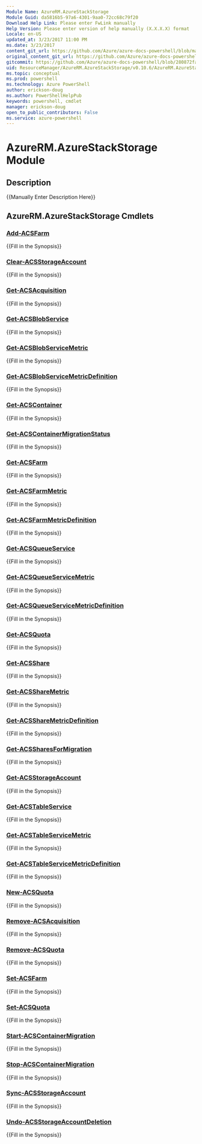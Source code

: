 ```yaml
---
Module Name: AzureRM.AzureStackStorage
Module Guid: da5816b5-97a6-4301-9aa0-72cc68c79f20
Download Help Link: Please enter FwLink manually
Help Version: Please enter version of help manually (X.X.X.X) format
Locale: en-US
updated_at: 3/23/2017 11:00 PM
ms.date: 3/23/2017
content_git_url: https://github.com/Azure/azure-docs-powershell/blob/master/azureps-cmdlets-docs/ResourceManager/AzureRM.AzureStackStorage/v0.10.6/AzureRM.AzureStackStorage.md
original_content_git_url: https://github.com/Azure/azure-docs-powershell/blob/master/azureps-cmdlets-docs/ResourceManager/AzureRM.AzureStackStorage/v0.10.6/AzureRM.AzureStackStorage.md
gitcommit: https://github.com/Azure/azure-docs-powershell/blob/280872fa529e03be2466fa2252957a2060a9dfe4/azureps-cmdlets-docs/ResourceManager/AzureRM.AzureStackStorage/v0.10.6/AzureRM.AzureStackStorage.md
uid: ResourceManager/AzureRM.AzureStackStorage/v0.10.6/AzureRM.AzureStackStorage.md
ms.topic: conceptual
ms.prod: powershell
ms.technology: Azure PowerShell
author: erickson-doug
ms.author: PowerShellHelpPub
keywords: powershell, cmdlet
manager: erickson-doug
open_to_public_contributors: False
ms.service: azure-powershell
---
```


# AzureRM.AzureStackStorage Module
## Description
{{Manually Enter Description Here}}

## AzureRM.AzureStackStorage Cmdlets
### [Add-ACSFarm](Add-ACSFarm.md)
{{Fill in the Synopsis}}

### [Clear-ACSStorageAccount](Clear-ACSStorageAccount.md)
{{Fill in the Synopsis}}

### [Get-ACSAcquisition](Get-ACSAcquisition.md)
{{Fill in the Synopsis}}

### [Get-ACSBlobService](Get-ACSBlobService.md)
{{Fill in the Synopsis}}

### [Get-ACSBlobServiceMetric](Get-ACSBlobServiceMetric.md)
{{Fill in the Synopsis}}

### [Get-ACSBlobServiceMetricDefinition](Get-ACSBlobServiceMetricDefinition.md)
{{Fill in the Synopsis}}

### [Get-ACSContainer](Get-ACSContainer.md)
{{Fill in the Synopsis}}

### [Get-ACSContainerMigrationStatus](Get-ACSContainerMigrationStatus.md)
{{Fill in the Synopsis}}

### [Get-ACSFarm](Get-ACSFarm.md)
{{Fill in the Synopsis}}

### [Get-ACSFarmMetric](Get-ACSFarmMetric.md)
{{Fill in the Synopsis}}

### [Get-ACSFarmMetricDefinition](Get-ACSFarmMetricDefinition.md)
{{Fill in the Synopsis}}

### [Get-ACSQueueService](Get-ACSQueueService.md)
{{Fill in the Synopsis}}

### [Get-ACSQueueServiceMetric](Get-ACSQueueServiceMetric.md)
{{Fill in the Synopsis}}

### [Get-ACSQueueServiceMetricDefinition](Get-ACSQueueServiceMetricDefinition.md)
{{Fill in the Synopsis}}

### [Get-ACSQuota](Get-ACSQuota.md)
{{Fill in the Synopsis}}

### [Get-ACSShare](Get-ACSShare.md)
{{Fill in the Synopsis}}

### [Get-ACSShareMetric](Get-ACSShareMetric.md)
{{Fill in the Synopsis}}

### [Get-ACSShareMetricDefinition](Get-ACSShareMetricDefinition.md)
{{Fill in the Synopsis}}

### [Get-ACSSharesForMigration](Get-ACSSharesForMigration.md)
{{Fill in the Synopsis}}

### [Get-ACSStorageAccount](Get-ACSStorageAccount.md)
{{Fill in the Synopsis}}

### [Get-ACSTableService](Get-ACSTableService.md)
{{Fill in the Synopsis}}

### [Get-ACSTableServiceMetric](Get-ACSTableServiceMetric.md)
{{Fill in the Synopsis}}

### [Get-ACSTableServiceMetricDefinition](Get-ACSTableServiceMetricDefinition.md)
{{Fill in the Synopsis}}

### [New-ACSQuota](New-ACSQuota.md)
{{Fill in the Synopsis}}

### [Remove-ACSAcquisition](Remove-ACSAcquisition.md)
{{Fill in the Synopsis}}

### [Remove-ACSQuota](Remove-ACSQuota.md)
{{Fill in the Synopsis}}

### [Set-ACSFarm](Set-ACSFarm.md)
{{Fill in the Synopsis}}

### [Set-ACSQuota](Set-ACSQuota.md)
{{Fill in the Synopsis}}

### [Start-ACSContainerMigration](Start-ACSContainerMigration.md)
{{Fill in the Synopsis}}

### [Stop-ACSContainerMigration](Stop-ACSContainerMigration.md)
{{Fill in the Synopsis}}

### [Sync-ACSStorageAccount](Sync-ACSStorageAccount.md)
{{Fill in the Synopsis}}

### [Undo-ACSStorageAccountDeletion](Undo-ACSStorageAccountDeletion.md)
{{Fill in the Synopsis}}

